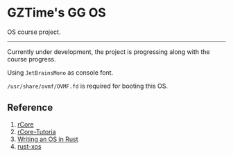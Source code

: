 # GZTime's GG OS

OS course project.

---

Currently under development, the project is progressing along with the course progress.

Using `JetBrainsMono` as console font.

`/usr/share/ovmf/OVMF.fd` is required for booting this OS.

## Reference

1. [rCore](https://github.com/rcore-os/rCore)
2. [rCore-Tutoria](https://rcore-os.github.io/rCore-Tutorial-Book-v3/index.html)
3. [Writing an OS in Rust](https://os.phil-opp.com/)
4. [rust-xos](https://github.com/xfoxfu/rust-xos)
